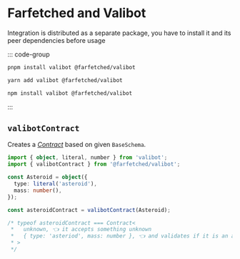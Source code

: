 # Farfetched and Valibot

Integration is distributed as a separate package, you have to install it and its peer dependencies before usage

::: code-group

```sh [pnpm]
pnpm install valibot @farfetched/valibot
```

```sh [yarn]
yarn add valibot @farfetched/valibot
```

```sh [npm]
npm install valibot @farfetched/valibot
```

:::

## `valibotContract`

Creates a [_Contract_](/api/primitives/contract) based on given `BaseSchema`.

```ts
import { object, literal, number } from 'valibot';
import { valibotContract } from '@farfetched/valibot';

const Asteroid = object({
  type: literal('asteroid'),
  mass: number(),
});

const asteroidContract = valibotContract(Asteroid);

/* typeof asteroidContract === Contract<
 *   unknown, 👈 it accepts something unknown
 *   { type: 'asteriod', mass: number }, 👈 and validates if it is an asteroid
 * >
 */
```
